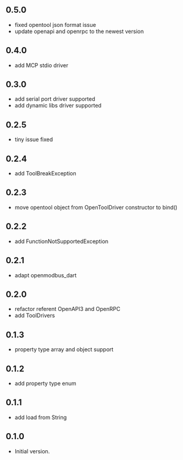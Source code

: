 ## 0.5.0
- fixed opentool json format issue
- update openapi and openrpc to the newest version

## 0.4.0
- add MCP stdio driver

## 0.3.0
- add serial port driver supported
- add dynamic libs driver supported

## 0.2.5

- tiny issue fixed

## 0.2.4

- add ToolBreakException

## 0.2.3

- move opentool object from OpenToolDriver constructor to bind()

## 0.2.2

- add FunctionNotSupportedException

## 0.2.1

- adapt openmodbus_dart

## 0.2.0

- refactor referent OpenAPI3 and OpenRPC
- add ToolDrivers

## 0.1.3

- property type array and object support

## 0.1.2

- add property type enum

## 0.1.1

- add load from String

## 0.1.0

- Initial version.
